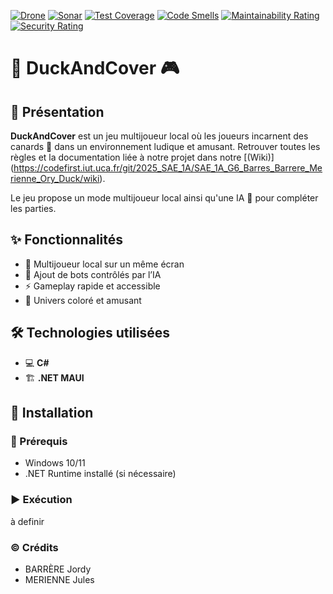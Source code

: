 [![Drone](https://codefirst.iut.uca.fr/api/badges/jules.merienne/SAE_1A_G6_Barres_Barrere_Merienne_Ory_Duck/status.svg)](https://codefirst.iut.uca.fr/jules.merienne/2025_SAE_1A/SAE_1A_G6_Barres_Barrere_Merienne_Ory_Duck)
[![Sonar](https://codefirst.iut.uca.fr/sonar/api/project_badges/measure?project=duckandcover&metric=alert_status&token=a7dbad6f649e952877676172600f50902c89e244)](https://codefirst.iut.uca.fr/sonar/dashboard?id=duckandcover)
[![Test Coverage](https://codefirst.iut.uca.fr/sonar/api/project_badges/measure?project=duckandcover&metric=coverage&token=a7dbad6f649e952877676172600f50902c89e244)](https://codefirst.iut.uca.fr/sonar/dashboard?id=duckandcover)
[![Code Smells](https://codefirst.iut.uca.fr/sonar/api/project_badges/measure?project=duckandcover&metric=code_smells&token=a7dbad6f649e952877676172600f50902c89e244)](https://codefirst.iut.uca.fr/sonar/dashboard?id=duckandcover)
[![Maintainability Rating](https://codefirst.iut.uca.fr/sonar/api/project_badges/measure?project=duckandcover&metric=sqale_rating&token=a7dbad6f649e952877676172600f50902c89e244)](https://codefirst.iut.uca.fr/sonar/dashboard?id=duckandcover)
[![Security Rating](https://codefirst.iut.uca.fr/sonar/api/project_badges/measure?project=duckandcover&metric=security_rating&token=a7dbad6f649e952877676172600f50902c89e244)](https://codefirst.iut.uca.fr/sonar/dashboard?id=duckandcover)

# 🦆 DuckAndCover 🎮

## 🎯 Présentation

**DuckAndCover** est un jeu multijoueur local où les joueurs incarnent des canards 🦆 dans un environnement ludique et amusant.
Retrouver toutes les règles et la documentation liée à notre projet dans notre [(Wiki)] (https://codefirst.iut.uca.fr/git/2025_SAE_1A/SAE_1A_G6_Barres_Barrere_Merienne_Ory_Duck/wiki). 

Le jeu propose un mode multijoueur local ainsi qu'une IA 🤖 pour compléter les parties.

## ✨ Fonctionnalités

- 👫 Multijoueur local sur un même écran
- 🤖 Ajout de bots contrôlés par l’IA
- ⚡ Gameplay rapide et accessible
- 🎨 Univers coloré et amusant

## 🛠 Technologies utilisées

- 💻 **C#**
- 🏗 **.NET MAUI**

## 🚀 Installation

### 🔧 Prérequis
- Windows 10/11
- .NET Runtime installé (si nécessaire)

### ▶️ Exécution
à definir

### © Crédits
- BARRÈRE Jordy
- MERIENNE Jules
